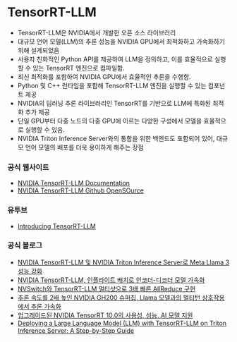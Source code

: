 # TensorRT-LLM #

  * TensorRT-LLM은 NVIDIA에서 개발한 오픈 소스 라이브러리
  * 대규모 언어 모델(LLM)의 추론 성능을 NVIDIA GPU에서 최적화하고 가속화하기 위해 설계되었음
  * 사용자 친화적인 Python API를 제공하여 LLM을 정의하고, 이를 효율적으로 실행할 수 있는 TensorRT 엔진으로 컴파일함.
  * 최신 최적화를 포함하여 NVIDIA GPU에서 효율적인 추론을 수행함.
  * Python 및 C++ 런타임을 포함해 TensorRT-LLM 엔진을 실행할 수 있는 컴포넌트 제공
  * NVIDIA의 딥러닝 추론 라이브러리인 TensorRT를 기반으로 LLM에 특화된 최적화 추가 제공
  * 단일 GPU부터 다중 노드의 다중 GPU에 이르는 다양한 구성에서 모델을 효율적으로 실행할 수 있음.
  * NVIDIA Triton Inference Server와의 통합을 위한 백엔드도 포함되어 있어, 대규모 언어 모델의 배포를 더욱 용이하게 해주는 장점

### 공식 웹사이트 ###

* [NVIDIA TensorRT-LLM Documentation](https://docs.nvidia.com/tensorrt-llm/index.html)
* [NVIDIA TensorRT-LLM Github OpenSOurce](https://github.com/NVIDIA/TensorRT-LLM)

### 유투브 ###

* [Introducing TensorRT-LLM](https://youtu.be/hhhvZdkxsCE)

### 공식 블로그 ###
  
* [NVIDIA TensorRT-LLM 및 NVIDIA Triton Inference Server로 Meta Llama 3 성능 강화](https://developer.nvidia.com/ko-kr/blog/turbocharging-meta-llama-3-performance-with-nvidia-tensorrt-llm-and-nvidia-triton-inference-server/)
* [NVIDIA TensorRT-LLM, 인플라이트 배치로 인코더-디코더 모델 가속화](https://developer.nvidia.com/ko-kr/blog/nvidia-tensorrt-llm-now-accelerates-encoder-decoder-models-with-in-flight-batching/)
* [NVSwitch와 TensorRT-LLM 멀티샷으로 3배 빠른 AllReduce 구현](https://developer.nvidia.com/ko-kr/blog/3x-faster-allreduce-with-nvswitch-and-tensorrt-llm-multishot/)
* [추론 속도를 2배 높인 NVIDIA GH200 슈퍼칩, Llama 모델과의 멀티턴 상호작용에서 추론 가속화](https://developer.nvidia.com/ko-kr/blog/nvidia-gh200-superchip-accelerates-inference-by-2x-in-multiturn-interactions-with-llama-models/)
* [업그레이드된 NVIDIA TensorRT 10.0의 사용성, 성능, AI 모델 지원](https://developer.nvidia.com/ko-kr/blog/nvidia-tensorrt-10-0-upgrades-usability-performance-and-ai-model-support/)
* [Deploying a Large Language Model (LLM) with TensorRT-LLM on Triton Inference Server: A Step-by-Step Guide](https://medium.com/trendyol-tech/deploying-a-large-language-model-llm-with-tensorrt-llm-on-triton-inference-server-a-step-by-step-d53fccc856fa)
